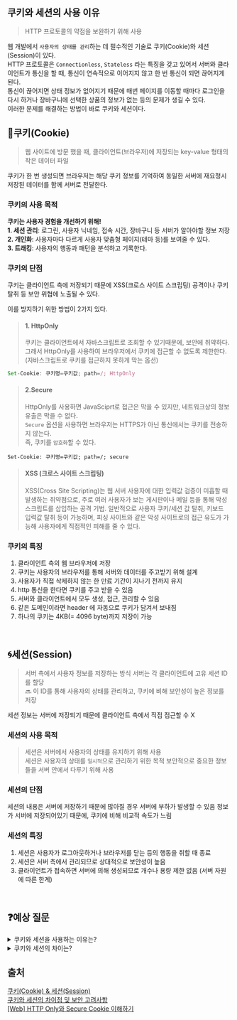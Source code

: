 ## 쿠키와 세션의 사용 이유

> HTTP 프로토콜의 약점을 보완하기 위해 사용

웹 개발에서 `사용자의 상태를 관리`하는 데 필수적인 기술로 쿠키(Cookie)와 세션(Session)이 있다.  
HTTP 프로토콜은 `Connectionless`, `Stateless` 라는 특징을 갖고 있어서 서버와 클라이언트가 통신을 할 때, 통신이 연속적으로 이어지지 않고 한 번 통신이 되면 끊어지게 된다.  
통신이 끊어지면 상태 정보가 없어지기 때문에 매번 페이지를 이동할 때마다 로그인을 다시 하거나 장바구니에 선택한 상품의 정보가 없는 등의 문제가 생길 수 있다.  
이러한 문제를 해결하는 방법이 바로 쿠키와 세션이다.

## 🍪쿠키(Cookie)

> 웹 사이트에 방문 했을 때, 클라이언트(브라우저)에 저장되는 key-value 형태의 작은 데이터 파일

쿠키가 한 번 생성되면 브라우저는 해당 쿠키 정보를 기억하여 동일한 서버에 재요청시 저장된 데이터를 함께 서버로 전달한다.

### 쿠키의 사용 목적

**쿠키는 사용자 경험을 개선하기 위해!**  
**1. 세션 관리**: 로그린, 사용자 닉네임, 접속 시간, 장바구니 등 서버가 알아야할 정보 저장  
**2. 개인화**: 사용자마다 다르게 사용자 맞춤형 페이지(테마 등)를 보여줄 수 있다.  
**3. 트래킹**: 사용자의 행동과 패턴을 분석하고 기록한다.

### 쿠키의 단점

쿠키는 클라이언트 측에 저장되기 때문에 XSS(크로스 사이트 스크립팅) 공격이나 쿠키 탈취 등 보안 위협에 노출될 수 있다.

이를 방지하기 위한 방법이 2가지 있다.

> #### 1. HttpOnly
>
> 쿠키는 클라이언트에서 자바스크립트로 조회할 수 있기때문에, 보안에 취약하다.  
> 그래서 HttpOnly를 사용하여 브라우저에서 쿠키에 접근할 수 없도록 제한한다. (자바스크립트로 쿠키를 접근하지 못하게 막는 옵션)

```js
Set-Cookie: 쿠키명=쿠키값; path=/; HttpOnly
```

> #### 2.Secure
>
> HttpOnly를 사용하면 JavaSciprt로 접근은 막을 수 있지만, 네트워크상의 정보 유출은 막을 수 없다.  
> `Secure` 옵션을 사용하면 브라우저는 HTTPS가 아닌 통신에서는 쿠키를 전송하지 않는다.  
> 즉, 쿠키를 `암호화`할 수 있다.

```JS
Set-Cookie: 쿠키명=쿠키값; path=/; secure
```

> #### XSS (크로스 사이트 스크립팅)
>
> XSS(Cross Site Scripting)는 웹 서버 사용자에 대한 입력값 검증이 미흡할 때 발생하는 취약점으로, 주로 여러 사용자가 보는 게시판이나 메일 등을 통해 악성 스크립트를 삽입하는 공격 기법.
> 일반적으로 사용자 쿠키/세션 값 탈취, 키보드 입력값 탈취 등이 가능하며, 피싱 사이트와 같은 악성 사이트로의 접근 유도가 가능해 사용자에게 직접적인 피해를 줄 수 있다.

### 쿠키의 특징

1. 클라이언트 측의 웹 브라우저에 저장
2. 쿠키는 사용자의 브라우저를 통해 서버와 데이터를 주고받기 위해 설계
3. 사용자가 직접 삭제하지 않는 한 만료 기간이 지나기 전까지 유지
4. http 통신을 한다면 쿠키를 주고 받을 수 있음
5. 서버와 클라이언트에서 모두 생성, 접근, 관리할 수 있음
6. 같은 도메인이라면 header 에 자동으로 쿠키가 담겨서 보내짐
7. 하나의 쿠키는 4KB(= 4096 byte)까지 저장이 가능

<br />

## 🌀세션(Session)

> 서버 측에서 사용자 정보를 저장하는 방식
> 서버는 각 클라이언트에 고유 세션 ID를 할당  
> 🔜 이 ID를 통해 사용자의 상태를 관리하고, 쿠키에 비해 보안성이 높은 정보를 저장

세션 정보는 서버에 저장되기 때문에 클라이언트 측에서 직접 접근할 수 X

### 세션의 사용 목적

> 세션은 서버에서 사용자의 상태를 유지하기 위해 사용  
> 세션은 사용자의 상태를 `일시적`으로 관리하기 위한 목적
> 보안적으로 중요한 정보들을 서버 안에서 다루기 위해 사용

### 세션의 단점

세션의 내용은 서버에 저장하기 때문에 많아질 경우 서버에 부하가 발생할 수 있음
정보가 서버에 저장되어있기 때문에, 쿠키에 비해 비교적 속도가 느림

### 세션의 특징

1. 세션은 사용자가 로그아웃하거나 브라우저를 닫는 등의 행동을 취할 때 종료
2. 세션은 서버 측에서 관리되므로 상대적으로 보안성이 높음
3. 클라이언트가 접속하면 서버에 의해 생성되므로 개수나 용량 제한 없음 (서버 자원에 따른 한계)

<br />

## ❓예상 질문

<details>
   <summary> 쿠키와 세션을 사용하는 이유는?</summary>
<br />

HTTP 통신은 비연결성이고 상태정보를 저장하지 않기 때문에, 서버와 클라이언트의 통신이 끊어지는 경우에 사용자의 상태를 저장하기 위해 사용합니다.

</details>

<details>
   <summary> 쿠키와 세션의 차이는?</summary>
<br />

쿠키는 클라이언트 측의 웹 브라우저에 데이터가 저장되며, 세션은 서버 측에 저장됩니다.  
쿠키는 사용자의 브라우저를 통해 서버와 데이터를 주고받기 위해 설계되었으며, 세션은 서버에서 사용자의 상태를 유지하기 위해 사용됩니다.  
또한 쿠키는 사용자가 직접 삭제하지 않으면, 만료 기간 전까지 유지되지만, 세션은 사용자가 로그아웃하거나 브라우저를 닫을 때 종료됩니다.

</details>

## 출처

[쿠키(Cookie) & 세션(Session)](https://velog.io/@octo__/%EC%BF%A0%ED%82%A4Cookie-%EC%84%B8%EC%85%98Session)  
[쿠키와 세션의 차이점 및 보안 고려사항](https://f-lab.kr/insight/cookie-vs-session)  
[[Web] HTTP Only와 Secure Cookie 이해하기
](https://nsinc.tistory.com/121)
